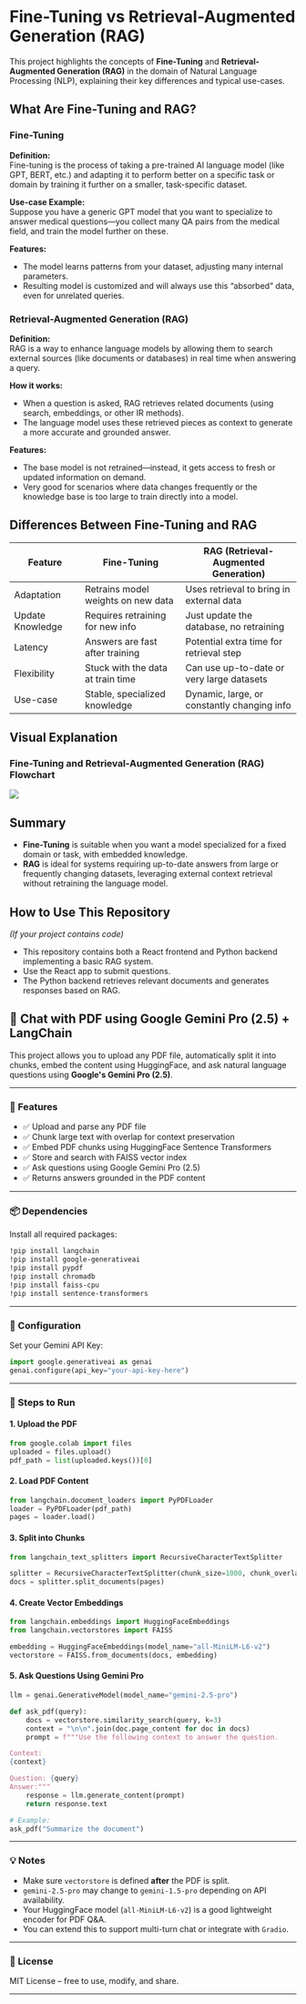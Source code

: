 
# Fine-Tuning vs Retrieval-Augmented Generation (RAG)

This project highlights the concepts of **Fine-Tuning** and **Retrieval-Augmented Generation (RAG)** in the domain of Natural Language Processing (NLP), explaining their key differences and typical use-cases.

## What Are Fine-Tuning and RAG?

### Fine-Tuning

**Definition:**  
Fine-tuning is the process of taking a pre-trained AI language model (like GPT, BERT, etc.) and adapting it to perform better on a specific task or domain by training it further on a smaller, task-specific dataset.

**Use-case Example:**  
Suppose you have a generic GPT model that you want to specialize to answer medical questions—you collect many QA pairs from the medical field, and train the model further on these.

**Features:**

- The model learns patterns from your dataset, adjusting many internal parameters.
- Resulting model is customized and will always use this “absorbed” data, even for unrelated queries.

### Retrieval-Augmented Generation (RAG)

**Definition:**  
RAG is a way to enhance language models by allowing them to search external sources (like documents or databases) in real time when answering a query.

**How it works:**

- When a question is asked, RAG retrieves related documents (using search, embeddings, or other IR methods).
- The language model uses these retrieved pieces as context to generate a more accurate and grounded answer.

**Features:**

- The base model is not retrained—instead, it gets access to fresh or updated information on demand.
- Very good for scenarios where data changes frequently or the knowledge base is too large to train directly into a model.

## Differences Between Fine-Tuning and RAG

| Feature            | Fine-Tuning                           | RAG (Retrieval-Augmented Generation)      |
|--------------------|-------------------------------------|-------------------------------------------|
| Adaptation         | Retrains model weights on new data  | Uses retrieval to bring in external data  |
| Update Knowledge   | Requires retraining for new info    | Just update the database, no retraining   |
| Latency            | Answers are fast after training     | Potential extra time for retrieval step   |
| Flexibility        | Stuck with the data at train time   | Can use up-to-date or very large datasets |
| Use-case           | Stable, specialized knowledge       | Dynamic, large, or constantly changing info|

## Visual Explanation

### Fine-Tuning and Retrieval-Augmented Generation (RAG) Flowchart

<img src="image-1.png">

## Summary

- **Fine-Tuning** is suitable when you want a model specialized for a fixed domain or task, with embedded knowledge.
- **RAG** is ideal for systems requiring up-to-date answers from large or frequently changing datasets, leveraging external context retrieval without retraining the language model.

## How to Use This Repository

*(If your project contains code)*

- This repository contains both a React frontend and Python backend implementing a basic RAG system.
- Use the React app to submit questions.
- The Python backend retrieves relevant documents and generates responses based on RAG.



## 🧠 Chat with PDF using Google Gemini Pro (2.5) + LangChain

This project allows you to upload any PDF file, automatically split it into chunks, embed the content using HuggingFace, and ask natural language questions using **Google's Gemini Pro (2.5)**.

---

### 🚀 Features

* ✅ Upload and parse any PDF file
* ✅ Chunk large text with overlap for context preservation
* ✅ Embed PDF chunks using HuggingFace Sentence Transformers
* ✅ Store and search with FAISS vector index
* ✅ Ask questions using Google Gemini Pro (2.5)
* ✅ Returns answers grounded in the PDF content

---

### 📦 Dependencies

Install all required packages:

```bash
!pip install langchain
!pip install google-generativeai
!pip install pypdf
!pip install chromadb
!pip install faiss-cpu
!pip install sentence-transformers
```

---

### 🔑 Configuration

Set your Gemini API Key:

```python
import google.generativeai as genai
genai.configure(api_key="your-api-key-here")
```

---

### 📁 Steps to Run

#### 1. Upload the PDF

```python
from google.colab import files
uploaded = files.upload()
pdf_path = list(uploaded.keys())[0]
```

#### 2. Load PDF Content

```python
from langchain.document_loaders import PyPDFLoader
loader = PyPDFLoader(pdf_path)
pages = loader.load()
```

#### 3. Split into Chunks

```python
from langchain_text_splitters import RecursiveCharacterTextSplitter

splitter = RecursiveCharacterTextSplitter(chunk_size=1000, chunk_overlap=200)
docs = splitter.split_documents(pages)
```

#### 4. Create Vector Embeddings

```python
from langchain.embeddings import HuggingFaceEmbeddings
from langchain.vectorstores import FAISS

embedding = HuggingFaceEmbeddings(model_name="all-MiniLM-L6-v2")
vectorstore = FAISS.from_documents(docs, embedding)
```

#### 5. Ask Questions Using Gemini Pro

```python
llm = genai.GenerativeModel(model_name="gemini-2.5-pro")

def ask_pdf(query):
    docs = vectorstore.similarity_search(query, k=3)
    context = "\n\n".join(doc.page_content for doc in docs)
    prompt = f"""Use the following context to answer the question.

Context:
{context}

Question: {query}
Answer:"""
    response = llm.generate_content(prompt)
    return response.text

# Example:
ask_pdf("Summarize the document")
```

---

### 💡 Notes

* Make sure `vectorstore` is defined **after** the PDF is split.
* `gemini-2.5-pro` may change to `gemini-1.5-pro` depending on API availability.
* Your HuggingFace model (`all-MiniLM-L6-v2`) is a good lightweight encoder for PDF Q\&A.
* You can extend this to support multi-turn chat or integrate with `Gradio`.

---

### 📜 License

MIT License – free to use, modify, and share.

---



